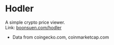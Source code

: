 # Hodler
A simple crypto price viewer.<br>
Link: [boonsuen.com/hodler](https://boonsuen.com/hodler/)
- Data from coingecko.com, coinmarketcap.com